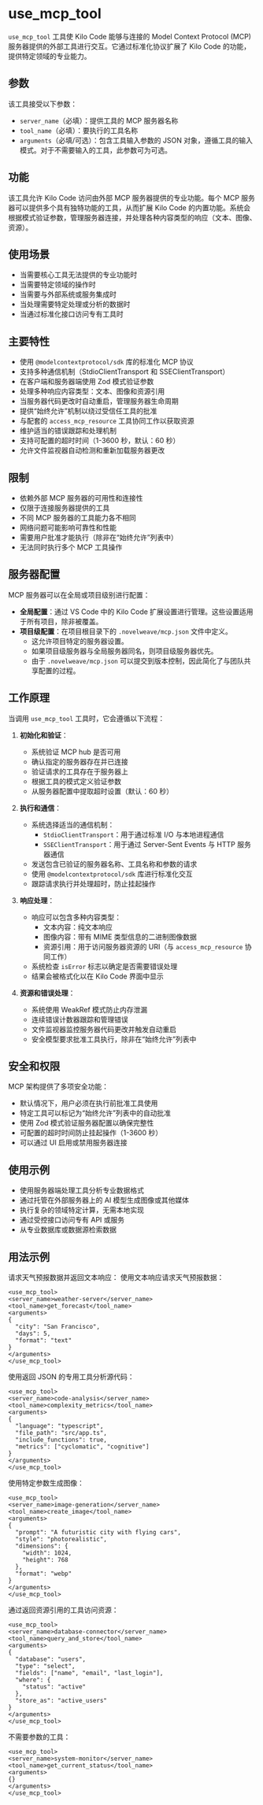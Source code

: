 # use_mcp_tool

`use_mcp_tool` 工具使 Kilo Code 能够与连接的 Model Context Protocol (MCP) 服务器提供的外部工具进行交互。它通过标准化协议扩展了 Kilo Code 的功能，提供特定领域的专业能力。

## 参数

该工具接受以下参数：

- `server_name`（必填）：提供工具的 MCP 服务器名称
- `tool_name`（必填）：要执行的工具名称
- `arguments`（必填/可选）：包含工具输入参数的 JSON 对象，遵循工具的输入模式。对于不需要输入的工具，此参数可为可选。

## 功能

该工具允许 Kilo Code 访问由外部 MCP 服务器提供的专业功能。每个 MCP 服务器可以提供多个具有独特功能的工具，从而扩展 Kilo Code 的内置功能。系统会根据模式验证参数，管理服务器连接，并处理各种内容类型的响应（文本、图像、资源）。

## 使用场景

- 当需要核心工具无法提供的专业功能时
- 当需要特定领域的操作时
- 当需要与外部系统或服务集成时
- 当处理需要特定处理或分析的数据时
- 当通过标准化接口访问专有工具时

## 主要特性

- 使用 `@modelcontextprotocol/sdk` 库的标准化 MCP 协议
- 支持多种通信机制（StdioClientTransport 和 SSEClientTransport）
- 在客户端和服务器端使用 Zod 模式验证参数
- 处理多种响应内容类型：文本、图像和资源引用
- 当服务器代码更改时自动重启，管理服务器生命周期
- 提供“始终允许”机制以绕过受信任工具的批准
- 与配套的 `access_mcp_resource` 工具协同工作以获取资源
- 维护适当的错误跟踪和处理机制
- 支持可配置的超时时间（1-3600 秒，默认：60 秒）
- 允许文件监视器自动检测和重新加载服务器更改

## 限制

- 依赖外部 MCP 服务器的可用性和连接性
- 仅限于连接服务器提供的工具
- 不同 MCP 服务器的工具能力各不相同
- 网络问题可能影响可靠性和性能
- 需要用户批准才能执行（除非在“始终允许”列表中）
- 无法同时执行多个 MCP 工具操作

## 服务器配置

MCP 服务器可以在全局或项目级别进行配置：

- **全局配置**：通过 VS Code 中的 Kilo Code 扩展设置进行管理。这些设置适用于所有项目，除非被覆盖。
- **项目级配置**：在项目根目录下的 `.novelweave/mcp.json` 文件中定义。
  - 这允许项目特定的服务器设置。
  - 如果项目级服务器与全局服务器同名，则项目级服务器优先。
  - 由于 `.novelweave/mcp.json` 可以提交到版本控制，因此简化了与团队共享配置的过程。

## 工作原理

当调用 `use_mcp_tool` 工具时，它会遵循以下流程：

1. **初始化和验证**：
   - 系统验证 MCP hub 是否可用
   - 确认指定的服务器存在并已连接
   - 验证请求的工具存在于服务器上
   - 根据工具的模式定义验证参数
   - 从服务器配置中提取超时设置（默认：60 秒）

2. **执行和通信**：
   - 系统选择适当的通信机制：
     - `StdioClientTransport`：用于通过标准 I/O 与本地进程通信
     - `SSEClientTransport`：用于通过 Server-Sent Events 与 HTTP 服务器通信
   - 发送包含已验证的服务器名称、工具名称和参数的请求
   - 使用 `@modelcontextprotocol/sdk` 库进行标准化交互
   - 跟踪请求执行并处理超时，防止挂起操作

3. **响应处理**：
   - 响应可以包含多种内容类型：
     - 文本内容：纯文本响应
     - 图像内容：带有 MIME 类型信息的二进制图像数据
     - 资源引用：用于访问服务器资源的 URI（与 `access_mcp_resource` 协同工作）
   - 系统检查 `isError` 标志以确定是否需要错误处理
   - 结果会被格式化以在 Kilo Code 界面中显示

4. **资源和错误处理**：
   - 系统使用 WeakRef 模式防止内存泄漏
   - 连续错误计数器跟踪和管理错误
   - 文件监视器监控服务器代码更改并触发自动重启
   - 安全模型要求批准工具执行，除非在“始终允许”列表中

## 安全和权限

MCP 架构提供了多项安全功能：

- 默认情况下，用户必须在执行前批准工具使用
- 特定工具可以标记为“始终允许”列表中的自动批准
- 使用 Zod 模式验证服务器配置以确保完整性
- 可配置的超时时间防止挂起操作（1-3600 秒）
- 可以通过 UI 启用或禁用服务器连接

## 使用示例

- 使用服务器端处理工具分析专业数据格式
- 通过托管在外部服务器上的 AI 模型生成图像或其他媒体
- 执行复杂的领域特定计算，无需本地实现
- 通过受控接口访问专有 API 或服务
- 从专业数据库或数据源检索数据

## 用法示例

请求天气预报数据并返回文本响应：
使用文本响应请求天气预报数据：
```
<use_mcp_tool>
<server_name>weather-server</server_name>
<tool_name>get_forecast</tool_name>
<arguments>
{
  "city": "San Francisco",
  "days": 5,
  "format": "text"
}
</arguments>
</use_mcp_tool>
```

使用返回 JSON 的专用工具分析源代码：
```
<use_mcp_tool>
<server_name>code-analysis</server_name>
<tool_name>complexity_metrics</tool_name>
<arguments>
{
  "language": "typescript",
  "file_path": "src/app.ts",
  "include_functions": true,
  "metrics": ["cyclomatic", "cognitive"]
}
</arguments>
</use_mcp_tool>
```

使用特定参数生成图像：
```
<use_mcp_tool>
<server_name>image-generation</server_name>
<tool_name>create_image</tool_name>
<arguments>
{
  "prompt": "A futuristic city with flying cars",
  "style": "photorealistic",
  "dimensions": {
    "width": 1024,
    "height": 768
  },
  "format": "webp"
}
</arguments>
</use_mcp_tool>
```

通过返回资源引用的工具访问资源：
```
<use_mcp_tool>
<server_name>database-connector</server_name>
<tool_name>query_and_store</tool_name>
<arguments>
{
  "database": "users",
  "type": "select",
  "fields": ["name", "email", "last_login"],
  "where": {
    "status": "active"
  },
  "store_as": "active_users"
}
</arguments>
</use_mcp_tool>
```

不需要参数的工具：
```
<use_mcp_tool>
<server_name>system-monitor</server_name>
<tool_name>get_current_status</tool_name>
<arguments>
{}
</arguments>
</use_mcp_tool>
```
